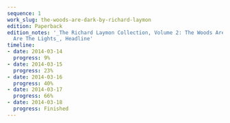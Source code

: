 ```yaml
---
sequence: 1
work_slug: the-woods-are-dark-by-richard-laymon
edition: Paperback
edition_notes: '_The Richard Laymon Collection, Volume 2: The Woods Are Dark / Out
  Are The Lights_, Headline'
timeline:
- date: 2014-03-14
  progress: 9%
- date: 2014-03-15
  progress: 23%
- date: 2014-03-16
  progress: 40%
- date: 2014-03-17
  progress: 66%
- date: 2014-03-18
  progress: Finished
---
```


